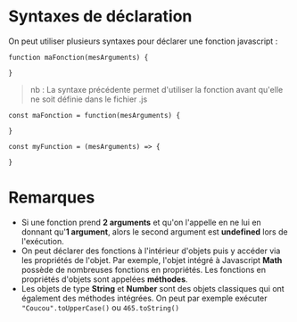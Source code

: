 
# Syntaxes de déclaration

On peut utiliser plusieurs syntaxes pour déclarer une fonction javascript :

```
function maFonction(mesArguments) {
  
}
```
> nb : La syntaxe précédente permet d'utiliser la fonction avant qu'elle ne soit définie dans le fichier .js
```
const maFonction = function(mesArguments) {
  
}
```
```
const myFunction = (mesArguments) => {

}
```

# Remarques

- Si une fonction prend **2 arguments** et qu'on l'appelle en ne lui en donnant qu'**1 argument**, alors le second argument est **undefined** lors de l'exécution.
- On peut déclarer des fonctions à l'intérieur d'objets puis y accéder via les propriétés de l'objet. Par exemple, l'objet intégré à Javascript **Math** possède de nombreuses fonctions en propriétés. Les fonctions en propriétés d'objets sont appelées **méthodes**.
- Les objets de type **String** et **Number** sont des objets classiques qui ont également des méthodes intégrées. On peut par exemple exécuter `"Coucou".toUpperCase()` ou `465.toString()`
